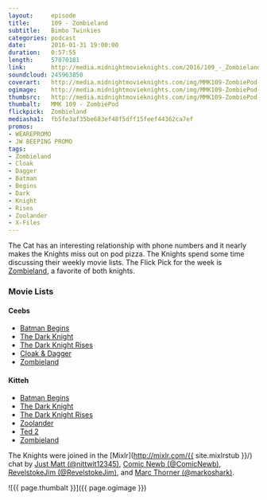 ```yaml
---
layout:     episode
title:      109 - Zombieland
subtitle:   Bimbo Twinkies
categories: podcast
date:       2016-01-31 19:00:00
duration:   0:57:55
length:     57070181
link:       http://media.midnightmovieknights.com/2016/109_-_Zombieland.m4a
soundcloud: 245963850
coverart:   http://media.midnightmovieknights.com/img/MMK109-ZombiePod-1400x1400.png
ogimage:    http://media.midnightmovieknights.com/img/MMK109-ZombiePod-750x750.png
thumbsrc:   http://media.midnightmovieknights.com/img/MMK109-ZombiePod-200x200.png
thumbalt:   MMK 109 - ZombiePod
flickpick:  Zombieland
mediasha1:  fb5fe3af35be683ef48f5dff15feef44362ca7ef
promos:
- WEAREPROMO
- JW BEEPING PROMO
tags:
- Zombieland
- Cloak
- Dagger
- Batman
- Begins
- Dark
- Knight
- Rises
- Zoolander
- X-Files
---
```

The Cat has an interesting relationship with phone numbers and it nearly makes the Knights miss out on pod pizza. The Knights spend some time discussing their weekly movie lists. The Flick Pick for the week is [Zombieland](http://www.imdb.com/title/tt1156398/), a favorite of both knights.

### Movie Lists

<div class="row">
	<div class="col-sm-6">
		<h4>Ceebs</h4>
		<ul class="list-unstyled">
			<li class=""><a href="http://www.imdb.com/title/tt0372784/" target="_blank">Batman Begins</a></li>
			<li class=""><a href="http://www.imdb.com/title/tt0468569/" target="_blank">The Dark Knight</a></li>
			<li class=""><a href="http://www.imdb.com/title/tt1345836/" target="_blank">The Dark Knight Rises</a></li>
			<li class=""><a href="http://www.imdb.com/title/tt0087065/" target="_blank">Cloak &amp; Dagger</a></li>
			<li class=""><a href="http://www.imdb.com/title/tt1156398/" target="_blank">Zombieland</a></li>
		</ul>
	</div>
	<div class="col-sm-6">
		<h4>Kitteh</h4>
		<ul class="list-unstyled">
			<li class=""><a href="http://www.imdb.com/title/tt0372784/" target="_blank">Batman Begins</a></li>
			<li class=""><a href="http://www.imdb.com/title/tt0468569/" target="_blank">The Dark Knight</a></li>
			<li class=""><a href="http://www.imdb.com/title/tt1345836/" target="_blank">The Dark Knight Rises</a></li>
			<li class=""><a href="http://www.imdb.com/title/tt0196229/" target="_blank">Zoolander</a></li>
			<li class=""><a href="http://www.imdb.com/title/tt2637276/" target="_blank">Ted 2</a></li>
			<li class=""><a href="http://www.imdb.com/title/tt1156398/" target="_blank">Zombieland</a></li>
		</ul>
	</div>
</div>

The Knights were joined in the [Mixlr](http://mixlr.com/{{ site.mixlrstub }}/) chat by [Just Matt (@nittwit12345)](https://twitter.com/nittwit12345), [Comic Newb (@ComicNewb)](https://twitter.com/ComicNewb), [RevelstokeJim (@RevelstokeJim)](https://twitter.com/RevelstokeJim), and [Marc Thorner (@markoshark)](https://twitter.com/markoshark).

![{{ page.thumbalt }}]({{ page.ogimage }})
